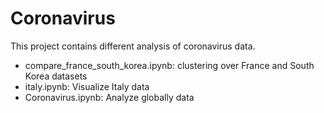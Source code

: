 # Coronavirus


This project contains different analysis of coronavirus data. 

- compare_france_south_korea.ipynb: clustering over France and South Korea datasets
- italy.ipynb: Visualize Italy data 
- Coronavirus.ipynb: Analyze globally data

